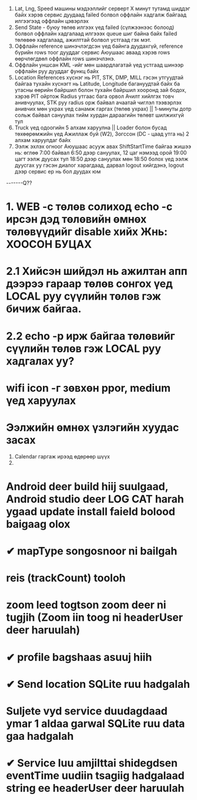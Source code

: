 1. Lat, Lng, Speed машины мэдээллийг серверт X минут тутамд шиддэг байх
   хэрэв сервис дуудаад failed болвол оффлайн хадгалж байгаад илгээгээд оффлайн
   цэвэрлэх
2. Send State - буюу төлөв илгээх үед failed (сүлжээнээс болоод) болвол оффлайн
   хадгалаад илгэээх queue шиг байна байх failed төлөвөө хадгалаад, ажилттай болвол устгаад
   гэх мэт.
3. Оффлайн reference шинэчлэгдсэн үед байнга дуудахгүй, reference бүрийн rows тоог
   дууддаг сервис Аюушаас аваад хэрэв rows өөрчлөгдвөл оффлайн rows шинэчлэнэ.
4. Оффлайн уншсан KML -ийг мөн шаардлагатай үед устгаад шинээр оффлайн руу дууддаг функц
   байх
5. Location References хүснэг нь PIT, STK, DMP, MILL гэсэн утгуудтай байгаа тухайн
   хүснэгт нь Latitude, Longitude багануудтай байх ба утасны өөрийн байршил болон
   тухайн байршил хооронд зай бодох, хэрэв PIT ойртож Radius утгаас бага орвол Ачилт
   хийлгэх товч анивчуулах, STK руу radius орж байвал ачаатай чиглэл тээвэрлэх анивчих
   мөн ухрах үед санамж гаргах (төлөв ухрах) || 1-минуты дотр сольж байвал сануулах
   тийм хурдан дараагийн төлөвт шилжихгүй тул
6. Truck үед одоогийн 5 алхам харуулна ||
   Loader болон бусад төхөөрөмжийн үед Ажиллаж буй (W2), Зогссон (DC - цаад утга нь) 2 алхам харуулдаг байх
7. Ээлж эхлэх огноог Аюушаас асууж авах ShiftStartTime байгаа жишээ нь: өглөө 7:00 байвал
   6:50 дээр сануулах, 12 цаг нэмээд орой 19:00 цагт ээлж дуусах тул 18:50 дээр сануулах
   мөн 18:50 болох үед ээлж дуусгах уу гэсэн диалог харагдаад, дарвал logout хийгдэнэ, logout
   дээр сервис ер нь бол дуудах юм

-------Q??

# 1. WEB -с төлөв солиход echo -с ирсэн дэд төлөвийн өмнөх төлөвүүдийг disable хийх Жнь: ХООСОН БУЦАХ

# 2.1 Хийсэн шийдэл нь ажилтан апп дээрээ гараар төлөв сонгох үед LOCAL руу сүүлийн төлөв гэж бичиж байгаа.

# 2.2 echo -р ирж байгаа төлөвийг сүүлийн төлөв гэж LOCAL руу хадгалах уу?

# wifi icon -г зөвхөн ppor, medium үед харуулах

# Ээлжийн өмнөх үзлэгийн хуудас засах

1. Calendar гаргаж ирээд өдөрөөр шүүх
2.

# Android deer build hiij suulgaad, Android studio deer LOG CAT harah ygaad update install faield bolood baigaag olox

# ✔ mapType songosnoor ni bailgah

# reis (trackCount) tooloh

# zoom leed togtson zoom deer ni tugjih (Zoom iin toog ni headerUser deer haruulah)

# ✔ profile bagshaas asuuj hiih

# ✔ Send location SQLite ruu hadgalah

# Suljete vyd service duudagdaad ymar 1 aldaa garwal SQLite ruu data gaa hadgalah

# ✔ Service luu amjilttai shidegdsen eventTime uudiin tsagiig hadgalaad string ee headerUser deer haruulah
